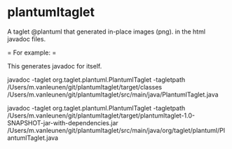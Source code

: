 # plantumltaglet

A taglet @plantuml that generated in-place images (png). in the html javadoc files.

= For example: =

This generates javadoc for itself.

javadoc -taglet org.taglet.plantuml.PlantumlTaglet -tagletpath /Users/m.vanleunen/git/plantumltaglet/target/classes  /Users/m.vanleunen/git/plantumltaglet/src/main/java/PlantumlTaglet.java

javadoc -taglet org.taglet.plantuml.PlantumlTaglet -tagletpath /Users/m.vanleunen/git/plantumltaglet/target/plantumltaglet-1.0-SNAPSHOT-jar-with-dependencies.jar  /Users/m.vanleunen/git/plantumltaglet/src/main/java/org/taglet/plantuml/PlantumlTaglet.java
